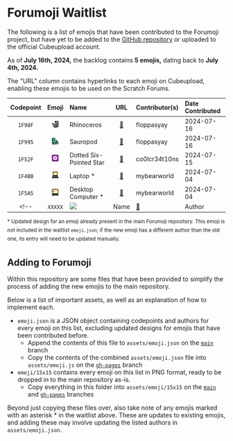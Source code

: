 # Forumoji Waitlist

The following is a list of emojis that have been contributed to the Forumoji project, but have yet to be added to the [GitHub repository](https://github.com/vercte/forumoji) or uploaded to the official Cubeupload account.

As of **July 16th, 2024,** the backlog contains **5 emojis,** dating back to **July 4th, 2024.**

The "URL" column contains hyperlinks to each emoji on Cubeupload, enabling these emojis to be used on the Scratch Forums.

|Codepoint|Emoji|Name|URL|Contributor(s)|Date Contributed|
|:-------:|:---:|:---|:-:|:-------------|:---------------|
|`1F98F`|![](emoji/15x15/1f98f.png)|Rhinoceros|[🔗](https://u.cubeupload.com/popularknight/pixilframe027.png)|floppasyay|2024-07-16|
|`1F995`|![](emoji/15x15/1f995.png)|Sauropod|[🔗](https://u.cubeupload.com/popularknight/pixilframe028.png)|floppasyay|2024-07-16|
|`1F52F`|![](emoji/15x15/1f52f.png)|Dotted Six-Pointed Star|[🔗](https://u.cubeupload.com/Octostomp/U1F52F.png)|co0lcr34t10ns|2024-07-15|
|`1F4BB`|![](emoji/15x15/1f4bb.png)|Laptop *|[🔗](https://u.cubeupload.com/CocoTheMii/1f4bb.png)|mybearworld|2024-07-04|
|`1F5A5`|![](emoji/15x15/1f5a5.png)|Desktop Computer *|[🔗](https://u.cubeupload.com/CocoTheMii/1f5a5.png)|mybearworld|2024-07-04|
<!-- |`XXXXX`|![](emoji/15x15/xxxxx.png)|Name|[🔗](URL)|Author|YYYY-MM-DD| -->

<sup>* Updated design for an emoji already present in the main Forumoji repository. This emoji is not included in the waitlist `emoji.json`; if the new emoji has a different author than the old one, its entry will need to be updated manually.</sup>

## Adding to Forumoji
Within this repository are some files that have been provided to simplify the process of adding the new emojis to the main repository.

Below is a list of important assets, as well as an explanation of how to implement each.

* `emoji.json` is a JSON object containing codepoints and authors for every emoji on this list, excluding updated designs for emojis that have been contributed before.
  * Append the contents of this file to `assets/emoji.json` on the [`main`](https://github.com/vercte/forumoji) branch
  * Copy the contents of the combined `assets/emoji.json` file into `assets/emoji.js` on the [`gh-pages`](https://github.com/vercte/forumoji/tree/gh-pages) branch
* `emoji/15x15` contains every emoji on this list in PNG format, ready to be dropped in to the main repository as-is.
  * Copy everything in this folder into `assets/emoji/15x15` on the [`main`](https://github.com/vercte/forumoji) and [`gh-pages`](https://github.com/vercte/forumoji/tree/gh-pages) branches

Beyond just copying these files over, also take note of any emojis marked with an asterisk * in the waitlist above. These are updates to existing emojis, and adding these may involve updating the listed authors in `assets/emoji.json`.
